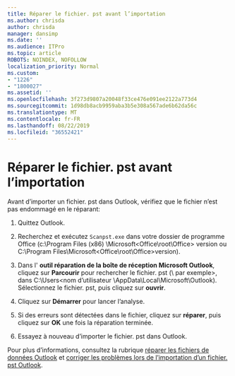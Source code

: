 ```yaml
---
title: Réparer le fichier. pst avant l’importation
ms.author: chrisda
author: chrisda
manager: dansimp
ms.date: ''
ms.audience: ITPro
ms.topic: article
ROBOTS: NOINDEX, NOFOLLOW
localization_priority: Normal
ms.custom:
- "1226"
- "1800027"
ms.assetid: ''
ms.openlocfilehash: 3f273d9807a20048f33ce476e091ee2122a773d4
ms.sourcegitcommit: 1d98db8acb9959aba3b5e308a567ade6b62da56c
ms.translationtype: MT
ms.contentlocale: fr-FR
ms.lasthandoff: 08/22/2019
ms.locfileid: "36552421"
---
```

# <a name="repair-pst-file-before-importing"></a>Réparer le fichier. pst avant l’importation

Avant d’importer un fichier. pst dans Outlook, vérifiez que le fichier n’est pas endommagé en le réparant:

1. Quittez Outlook.

2. Recherchez et exécutez `Scanpst.exe` dans votre dossier de programme Office (c:\Program Files (x86) \Microsoft\<Office\root\Office\> version ou C:\Program Files\Microsoft\<Office\root\Office\>version).

3. Dans l' **outil réparation de la boîte de réception Microsoft Outlook**, cliquez sur **Parcourir** pour rechercher le fichier. pst (\\ par exemple\>, dans C:\Users<nom d’utilisateur \AppData\Local\Microsoft\Outlook). Sélectionnez le fichier. pst, puis cliquez sur **ouvrir**.

4. Cliquez sur **Démarrer** pour lancer l’analyse.

5. Si des erreurs sont détectées dans le fichier, cliquez sur **réparer**, puis cliquez sur **OK** une fois la réparation terminée.

6. Essayez à nouveau d’importer le fichier. pst dans Outlook.

Pour plus d’informations, consultez la rubrique [réparer les fichiers de données Outlook](https://support.office.com/article/25663bc3-11ec-4412-86c4-60458afc5253) et [corriger les problèmes lors de l’importation d’un fichier. pst Outlook](https://support.office.com/article/2d2e50dc-5c36-4ab2-ab50-f1be733b3d6e).

